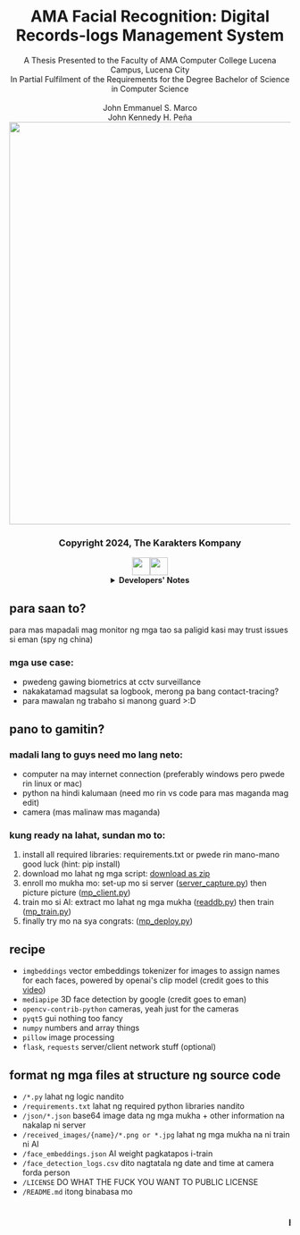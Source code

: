 <div align="center">
<h1>AMA Facial Recognition: Digital Records-logs Management System</h1>
A Thesis Presented to the Faculty of AMA Computer College Lucena Campus, Lucena City
<br>
In Partial Fulfilment of the Requirements for the Degree Bachelor of Science in Computer Science
<br>
<br>
John Emmanuel S. Marco
<br>
John Kennedy H. Peña
<br>
<img src="https://GDjkhp.github.io/img/previewai.png" width=720>
<h3>Copyright 2024, The Karakters Kompany</h3>
<a href="https://www.youtube.com/watch?v=dQw4w9WgXcQ"><img src="https://GDjkhp.github.io/img/PDF_32.png" width=32></a><a href="https://github.com/GDjkhp/ama-facial-recognition"><img src="https://GDjkhp.github.io/img/git.png" width=32></a>
<details><summary><b>Developers' Notes</b></summary>
<h3>fuck i need money so bad i need to publish this messed up paper tas need pa ma-bookbind kasi requirements potek nayan i hate college so much im dedicating this project sa lahat ng mga nasa kolehiyo pa kasi grabe dinanas ko (>_<)</h3>
<img src="https://GDjkhp.github.io/img/preview_ai.jpg" height=320>
<br>
if you enjoyed the time you wasted then it's not a waste of time <3
<br>
<a href="https://paypal.me/GDjkhp">donate kayo if you find this repo helpful, minimum lang sweldo ko sa trabaho :3</a>
<br>
halos lahat ng python script ay AI generated ni OpenAI at Claude, kaya kung may tanong kayo, wag sakin, tanong nyo sa kanila XD
</details>
</div>

## para saan to?
para mas mapadali mag monitor ng mga tao sa paligid kasi may trust issues si eman (spy ng china)

### mga use case:
* pwedeng gawing biometrics at cctv surveillance
* nakakatamad magsulat sa logbook, merong pa bang contact-tracing?
* para mawalan ng trabaho si manong guard >:D

## pano to gamitin?
### madali lang to guys need mo lang neto:
* computer na may internet connection (preferably windows pero pwede rin linux or mac)
* python na hindi kalumaan (need mo rin vs code para mas maganda mag edit)
* camera (mas malinaw mas maganda)

### kung ready na lahat, sundan mo to:
1. install all required libraries: requirements.txt or pwede rin mano-mano good luck (hint: pip install)
2. download mo lahat ng mga script: [download as zip](https://github.com/GDjkhp/ama-facial-recognition/archive/refs/heads/master.zip)
3. enroll mo mukha mo: set-up mo si server ([server_capture.py](https://gdjkhp.github.io/ama-facial-recognition/server_capture.py)) then picture picture ([mp_client.py](https://gdjkhp.github.io/ama-facial-recognition/mp_client.py))
4. train mo si AI: extract mo lahat ng mga mukha ([readdb.py](https://gdjkhp.github.io/ama-facial-recognition/readdb.py)) then train ([mp_train.py](https://gdjkhp.github.io/ama-facial-recognition/mp_train.py))
5. finally try mo na sya congrats: ([mp_deploy.py](https://gdjkhp.github.io/ama-facial-recognition/mp_deploy.py))

## recipe
* `imgbeddings` vector embeddings tokenizer for images to assign names for each faces, powered by openai's clip model (credit goes to this [video](https://www.youtube.com/watch?v=Y0dLgtF4IHM))
* `mediapipe` 3D face detection by google (credit goes to eman)
* `opencv-contrib-python` cameras, yeah just for the cameras
* `pyqt5` gui nothing too fancy
* `numpy` numbers and array things
* `pillow` image processing
* `flask`, `requests` server/client network stuff (optional)

## format ng mga files at structure ng source code
* `/*.py` lahat ng logic nandito
* `/requirements.txt` lahat ng required python libraries nandito
* `/json/*.json` base64 image data ng mga mukha + other information na nakalap ni server
* `/received_images/{name}/*.png or *.jpg` lahat ng mga mukha na ni train ni AI
* `/face_embeddings.json` AI weight pagkatapos i-train
* `/face_detection_logs.csv` dito nagtatala ng date and time at camera forda person
* `/LICENSE` DO WHAT THE FUCK YOU WANT TO PUBLIC LICENSE
* `/README.md` itong binabasa mo

<marquee><h3>hindi rito kasama node.js server at client code, gamitin nyo nalang server_capture.py at mp_client.py pero kung need nyo to, chat nyo nalang si eman (O_o)</h3></marquee>
